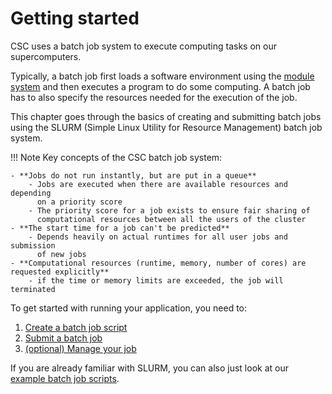 # Getting started

CSC uses a batch job system to execute computing tasks on our supercomputers.

Typically, a batch job first loads a software environment using the
[module system](../modules.md) and then executes a program to do some
computing. A batch job has to also specify the resources needed for the
execution of the job.

This chapter goes through the basics of creating and submitting batch jobs
using the SLURM (Simple Linux Utility for Resource Management) batch job
system.

!!! Note
    Key concepts of the CSC batch job system:

    - **Jobs do not run instantly, but are put in a queue**
        - Jobs are executed when there are available resources and depending
          on a priority score
        - The priority score for a job exists to ensure fair sharing of
          computational resources between all the users of the cluster
    - **The start time for a job can't be predicted**
        - Depends heavily on actual runtimes for all user jobs and submission
          of new jobs
    - **Computational resources (runtime, memory, number of cores) are requested explicitly**
        - if the time or memory limits are exceeded, the job will terminated

To get started with running your application, you need to:

1. [Create a batch job script](create-job-scripts.md)
2. [Submit a batch job](submitting-jobs.md)
3. [(optional) Manage your job](managing-batch-jobs.md)

If you are already familiar with SLURM, you can also just look at our
[example batch job scripts](example-job-scripts.md).
